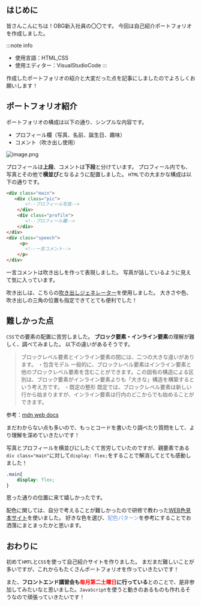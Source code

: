 ## はじめに
皆さんこんにちは！OBG新入社員の〇〇です。
今回は自己紹介ポートフォリオを作成しました。

:::note info
 - 使用言語：HTML,CSS
 - 使用エディター：VisualStudioCode
:::

作成したポートフォリオの紹介と大変だった点を記事にしましたのでよろしくお願いします！

## ポートフォリオ紹介
ポートフォリオの構成は以下の通り、シンプルな内容です。
- プロフィール欄（写真、名前、誕生日、趣味）
- コメント（吹き出し使用）

![image.png](https://qiita-image-store.s3.ap-northeast-1.amazonaws.com/0/2100940/e9d72280-6581-3674-ae8c-81176292d5cb.png)


プロフィールは**上段**、コメントは**下段**と分けています。
プロフィール内でも、写真とその他で**横並び**となるように配置しました。
`HTML`での大まかな構成は以下の通りです。

```html
<div class="main">
   <div class="pic">
       <!--プロフィール写真-->
    </div>
    <div class="profile">
       <!--プロフィール欄-->     
    </div>
</div>
<div class="speech">
     <p>
       <!--一言コメント-->
    </p>
</div>
```

一言コメントは吹き出しを作って表現しました。
写真が話しているように見えて気に入っています。

吹き出しは、こちらの[吹き出しジェネレーター](https://generator.web-alpha.info/fukidashi/)を使用しました。
大きさや色、吹き出しの三角の位置も指定できてとても便利でした！

## 難しかった点
`CSS`での要素の配置に苦労しました。
**ブロック要素・インライン要素**の理解が難しく、調べてみました。
以下の違いがあるそうです。

>ブロックレベル要素とインライン要素の間には、二つの大きな違いがあります。
・包含モデル
一般的に、ブロックレベル要素はインライン要素と他のブロックレベル要素を含むことができます。この固有の構造による区別は、ブロック要素がインライン要素よりも「大きな」構造を構築するという考え方です。
・既定の整形
既定では、ブロックレベル要素は新しい行から始まりますが、インライン要素は行内のどこからでも始めることができます。

参考：[mdn web docs](https://developer.mozilla.org/ja/docs/Web/HTML/Block-level_elements)

まだわからない点も多いので、もっとコードを書いたり調べたり質問をして、より理解を深めていきたいです！

写真とプロフィールを横並びにしたくて苦労していたのですが、親要素である`div class="main"`に対して`display: flex;`をすることで解消してとても感動しました！

```css
.main{
    display: flex;
}
```
思った通りの位置に来て嬉しかったです。

配色に関しては、自分で考えることが難しかったので研修で教わった[WEB色見本サイト](https://www.colordic.org/)を使いました。
好きな色を選び、<font color="#6495ed">配色パターン</font>を参考にすることでお洒落にまとまったかと思います。

## おわりに
初めて`HMTL`と`CSS`を使って自己紹介サイトを作りました。
まだまだ難しいことが多いですが、これからもたくさんポートフォリオを作っていきたいです！

また、**フロントエンド講習会も<font color="red">毎月第二土曜日</font>に行っている**とのことで、是非参加してみたいなと思いました。`JavaScript`を使うと動きのあるものも作れるそうなので頑張っていきたいです！
